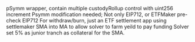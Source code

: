 pSymm wrapper, contain multiple custodyRollup control with uint256 increment
Psymm modification needed; Not only EIP712, or ETFMaker pre-check EIP712
For withdraw/burn, just an ETF settlement app using settlemaker
SMA into MA to allow solver to farm yeild to pay funding
Solver set 5% as junior tranch as collateral for the SMA.